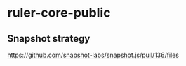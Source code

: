 # ruler-core-public

## Snapshot strategy 
https://github.com/snapshot-labs/snapshot.js/pull/136/files
